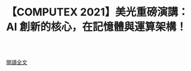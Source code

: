 # 【COMPUTEX 2021】美光重磅演講：AI 創新的核心，在記憶體與運算架構！

<!--more-->
<!--369-->
<br><br/>

[閱讀全文](https://buzzorange.com/techorange/2021/06/08/micron-2021-computex/)



